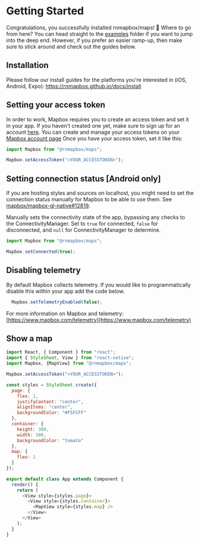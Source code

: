 # Getting Started

Congratulations, you successfully installed rnmapbox/maps! 🎉
Where to go from here?
You can head straight to the [examples](/example) folder if you want to jump into the deep end.
However, if you prefer an easier ramp-up, then make sure to stick around and check out the guides below.

## Installation

Please follow our install guides for the platforms you're interested in (iOS, Android, Expo): https://rnmapbox.github.io/docs/install

## Setting your access token

In order to work, Mapbox requires you to create an access token and set it in your app.
If you haven't created one yet, make sure to sign up for an account [here](https://console.mapbox.com/).
You can create and manage your access tokens on your [Mapbox account page](https://console.mapbox.com/account/access-tokens/)
Once you have your access token, set it like this:

```js
import Mapbox from "@rnmapbox/maps";

Mapbox.setAccessToken("<YOUR_ACCESSTOKEN>");
```

## Setting connection status [Android only]

If you are hosting styles and sources on localhost, you might need to set the connection status manually for Mapbox to be able to use them. See [mapbox/mapbox-gl-native#12819](https://github.com/mapbox/mapbox-gl-native/issues/12819).

Manually sets the connectivity state of the app, bypassing any checks to the ConnectivityManager. Set to `true` for connected, `false` for disconnected, and `null` for ConnectivityManager to determine.

```js
import Mapbox from "@rnmapbox/maps";

Mapbox.setConnected(true);
```

## Disabling telemetry

By default Mapbox collects telemetry.
If you would like to programmatically disable this within your app add the code below.

```js
  Mapbox.setTelemetryEnabled(false);
```

For more information on Mapbox and telemetry: [https://www.mapbox.com/telemetry](https://www.mapbox.com/telemetry)

## Show a map

```js
import React, { Component } from "react";
import { StyleSheet, View } from "react-native";
import Mapbox, {MapView} from "@rnmapbox/maps";

Mapbox.setAccessToken("<YOUR_ACCESSTOKEN>");

const styles = StyleSheet.create({
  page: {
    flex: 1,
    justifyContent: "center",
    alignItems: "center",
    backgroundColor: "#F5FCFF"
  },
  container: {
    height: 300,
    width: 300,
    backgroundColor: "tomato"
  },
  map: {
    flex: 1
  }
});

export default class App extends Component {
  render() {
    return (
      <View style={styles.page}>
        <View style={styles.container}>
          <MapView style={styles.map} />
        </View>
      </View>
    );
  }
}
```
